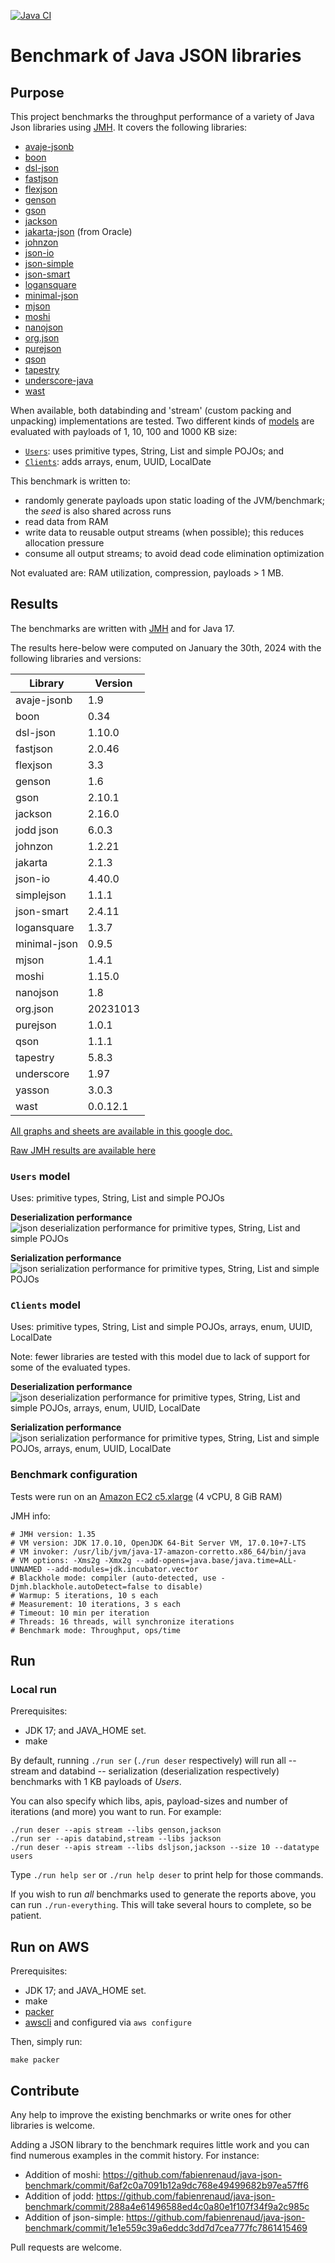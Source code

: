 [![Java CI](https://github.com/fabienrenaud/java-json-benchmark/actions/workflows/gradle.yml/badge.svg)](https://github.com/fabienrenaud/java-json-benchmark/actions/workflows/gradle.yml)

# Benchmark of Java JSON libraries

## Purpose

This project benchmarks the throughput performance of a variety of Java Json libraries
using [JMH](http://openjdk.java.net/projects/code-tools/jmh/).
It covers the following libraries:

* [avaje-jsonb](https://github.com/avaje/avaje-jsonb)
* [boon](https://github.com/boonproject/boon)
* [dsl-json](https://github.com/ngs-doo/dsl-json)
* [fastjson](https://github.com/alibaba/fastjson)
* [flexjson](http://flexjson.sourceforge.net/)
* [genson](https://owlike.github.io/genson/)
* [gson](https://github.com/google/gson)
* [jackson](https://github.com/FasterXML/jackson)
* [jakarta-json](https://jsonp.java.net/) (from Oracle)
* [johnzon](http://johnzon.apache.org/)
* [json-io](https://github.com/jdereg/json-io)
* [json-simple](https://code.google.com/archive/p/json-simple/)
* [json-smart](http://netplex.github.io/json-smart/)
* [logansquare](https://github.com/bluelinelabs/LoganSquare)
* [minimal-json](https://github.com/ralfstx/minimal-json)
* [mjson](https://github.com/bolerio/mjson)
* [moshi](https://github.com/square/moshi)
* [nanojson](https://github.com/mmastrac/nanojson)
* [org.json](https://github.com/stleary/JSON-java)
* [purejson](https://senthilganeshs.github.io/jsonp/)
* [qson](https://github.com/quarkusio/qson)
* [tapestry](https://tapestry.apache.org/json.html)
* [underscore-java](https://github.com/javadev/underscore-java)
* [wast](https://github.com/wycst)

When available, both databinding and 'stream' (custom packing and unpacking) implementations are tested.
Two different kinds of [models](/src/main/java/com/github/fabienrenaud/jjb/model/) are evaluated with payloads of 1, 10,
100 and 1000 KB size:

* [`Users`](/src/main/java/com/github/fabienrenaud/jjb/model/Users.java): uses primitive types, String, List and simple
  POJOs; and
* [`Clients`](/src/main/java/com/github/fabienrenaud/jjb/model/Clients.java): adds arrays, enum, UUID, LocalDate

This benchmark is written to:

* randomly generate payloads upon static loading of the JVM/benchmark; the *seed* is also shared across runs
* read data from RAM
* write data to reusable output streams (when possible); this reduces allocation pressure
* consume all output streams; to avoid dead code elimination optimization

Not evaluated are: RAM utilization, compression, payloads > 1 MB.

## Results

The benchmarks are written with [JMH](http://openjdk.java.net/projects/code-tools/jmh/) and for Java 17.

The results here-below were computed on January the 30th, 2024 with the following libraries and versions:

| Library      | Version  |
|--------------|----------|
| avaje-jsonb  | 1.9      |
| boon         | 0.34     |
| dsl-json     | 1.10.0   |
| fastjson     | 2.0.46   |
| flexjson     | 3.3      |
| genson       | 1.6      |
| gson         | 2.10.1   |
| jackson      | 2.16.0   |
| jodd json    | 6.0.3    |
| johnzon      | 1.2.21   |
| jakarta      | 2.1.3    |
| json-io      | 4.40.0   |
| simplejson   | 1.1.1    |
| json-smart   | 2.4.11   |
| logansquare  | 1.3.7    |
| minimal-json | 0.9.5    |
| mjson        | 1.4.1    |
| moshi        | 1.15.0   |
| nanojson     | 1.8      |
| org.json     | 20231013 |
| purejson     | 1.0.1    |
| qson         | 1.1.1    |
| tapestry     | 5.8.3    |
| underscore   | 1.97     | 
| yasson       | 3.0.3    |
| wast         | 0.0.12.1 |

[All graphs and sheets are available in this google doc.][spreadsheet]

[Raw JMH results are available here][jmh-results]

### `Users` model

Uses: primitive types, String, List and simple POJOs

**Deserialization performance**
![json deserialization performance for primitive types, String, List and simple POJOs][graph-users-deser]

**Serialization performance**
![json serialization performance for primitive types, String, List and simple POJOs][graph-users-ser]

### `Clients` model

Uses: primitive types, String, List and simple POJOs, arrays, enum, UUID, LocalDate

Note: fewer libraries are tested with this model due to lack of support for some of the evaluated types.

**Deserialization performance**
![json deserialization performance for primitive types, String, List and simple POJOs, arrays, enum, UUID, LocalDate][graph-clients-deser]

**Serialization performance**
![json serialization performance for primitive types, String, List and simple POJOs, arrays, enum, UUID, LocalDate][graph-clients-ser]

### Benchmark configuration

Tests were run on an [Amazon EC2 c5.xlarge](https://aws.amazon.com/ec2/instance-types/c5/) (4 vCPU, 8 GiB RAM)

JMH info:

```
# JMH version: 1.35
# VM version: JDK 17.0.10, OpenJDK 64-Bit Server VM, 17.0.10+7-LTS
# VM invoker: /usr/lib/jvm/java-17-amazon-corretto.x86_64/bin/java
# VM options: -Xms2g -Xmx2g --add-opens=java.base/java.time=ALL-UNNAMED --add-modules=jdk.incubator.vector
# Blackhole mode: compiler (auto-detected, use -Djmh.blackhole.autoDetect=false to disable)
# Warmup: 5 iterations, 10 s each
# Measurement: 10 iterations, 3 s each
# Timeout: 10 min per iteration
# Threads: 16 threads, will synchronize iterations
# Benchmark mode: Throughput, ops/time
```

## Run

### Local run

Prerequisites:

* JDK 17; and JAVA_HOME set.
* make

By default, running `./run ser` (`./run deser` respectively) will run
all -- stream and databind -- serialization (deserialization respectively)
benchmarks with 1 KB payloads of _Users_.

You can also specify which libs, apis, payload-sizes and number of
iterations (and more) you want to run. For example:

    ./run deser --apis stream --libs genson,jackson
    ./run ser --apis databind,stream --libs jackson
    ./run deser --apis stream --libs dsljson,jackson --size 10 --datatype users

Type `./run help ser` or `./run help deser` to print help for those
commands.

If you wish to run _all_ benchmarks used to generate the reports above,
you can run `./run-everything`. This will take several hours to complete, so
be patient.

## Run on AWS

Prerequisites:

* JDK 17; and JAVA_HOME set.
* make
* [packer](https://www.packer.io/)
* [awscli](https://docs.aws.amazon.com/cli/latest/userguide/getting-started-install.html) and configured
  via `aws configure`

Then, simply run:

```
make packer
```

## Contribute

Any help to improve the existing benchmarks or write ones for other
libraries is welcome.

Adding a JSON library to the benchmark requires little work and you can
find numerous examples in the commit history. For instance:

* Addition of moshi: https://github.com/fabienrenaud/java-json-benchmark/commit/6af2c0a7091b12a9dc768e49499682b97ea57ff6
* Addition of jodd: https://github.com/fabienrenaud/java-json-benchmark/commit/288a4e61496588ed4c0a80e1f107f34f9a2c985c
* Addition of
  json-simple: https://github.com/fabienrenaud/java-json-benchmark/commit/1e1e559c39a6eddc3dd7d7cea777fc7861415469

Pull requests are welcome.


[jmh-results]: /archive/raw-results-2024-01-30.md
[spreadsheet]: https://docs.google.com/spreadsheets/d/1a4kgv2R-IxANE_itV-qJwCnEBvc0HqHGh4bp4AXTFoY/edit?usp=sharing
[graph-users-deser]: https://docs.google.com/spreadsheets/d/e/2PACX-1vQDBLUYgQ9BhFL_yxZidD1dRG-VYn2aFjMAwc2p6pl_J72XME4lopY8LcyHzTdC5QhISqIrSdkL-Vyt/pubchart?oid=1217359585&format=image
[graph-users-ser]: https://docs.google.com/spreadsheets/d/e/2PACX-1vQDBLUYgQ9BhFL_yxZidD1dRG-VYn2aFjMAwc2p6pl_J72XME4lopY8LcyHzTdC5QhISqIrSdkL-Vyt/pubchart?oid=296776676&format=image
[graph-clients-deser]: https://docs.google.com/spreadsheets/d/e/2PACX-1vQDBLUYgQ9BhFL_yxZidD1dRG-VYn2aFjMAwc2p6pl_J72XME4lopY8LcyHzTdC5QhISqIrSdkL-Vyt/pubchart?oid=684555912&format=image
[graph-clients-ser]: https://docs.google.com/spreadsheets/d/e/2PACX-1vQDBLUYgQ9BhFL_yxZidD1dRG-VYn2aFjMAwc2p6pl_J72XME4lopY8LcyHzTdC5QhISqIrSdkL-Vyt/pubchart?oid=2004244401&format=image